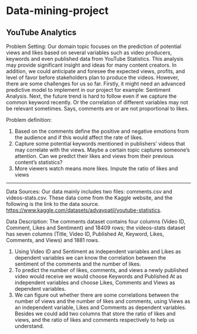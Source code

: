 # Data-mining-project
YouTube Analytics
------------------------------------------------------------------
Problem Setting: 
Our domain topic focuses on the prediction of potential views and likes based on several variables such as video producers, keywords and even published data from YouTube Statistics. This analysis may provide significant insight and ideas for many content creators. 
In addition, we could anticipate and foresee the expected views, profits, and level of favor before stakeholders plan to produce the videos. However, there are some challenges for us so far. Firstly, it might need an advanced predictive model to implement in our project for example: Sentiment Analysis. Next, the future trend is hard to follow even if we capture the common keyword recently. Or the correlation of different variables may not be relevant sometimes. Says, comments are or are not proportional to likes. 

Problem definition: 
1) Based on the comments define the positive and negative emotions from the audience and if this would affect the rate of likes.
2) Capture some potential keywords mentioned in publishers’ videos that may correlate with the views. Maybe a certain topic captures someone’s attention. Can we predict their likes and views from their previous content’s statistics?
3) More viewers watch means more likes. Impute the ratio of likes and views
----------------------
Data Sources: 
Our data mainly includes two files: comments.csv and videos-stats.csv. These data come from the Kaggle website, and the following is the link to the data source. https://www.kaggle.com/datasets/advaypatil/youtube-statistics. 

Data Description: 
The comments dataset contains four columns (Video ID, Comment, Likes and
Sentiment) and 18409 rows; the videos-stats dataset has seven columns (Title, Video ID,
Published At, Keyword, Likes, Comments, and Views) and 1881 rows.
1) Using Video ID and Sentiment as independent variables and Likes as dependent variables we
can know the correlation between the sentiment of the comments and the number of likes.
2) To predict the number of likes, comments, and views a newly published video would receive
we would choose Keywords and Published At as independent variables and choose Likes,
Comments and Views as dependent variables.
3) We can figure out whether there are some correlations between the number of views and
the number of likes and comments, using Views as an independent variable, Likes and
Comments as dependent variables. Besides we could add two columns that store the ratio of
likes and views, and the ratio of likes and comments respectively to help us understand.

